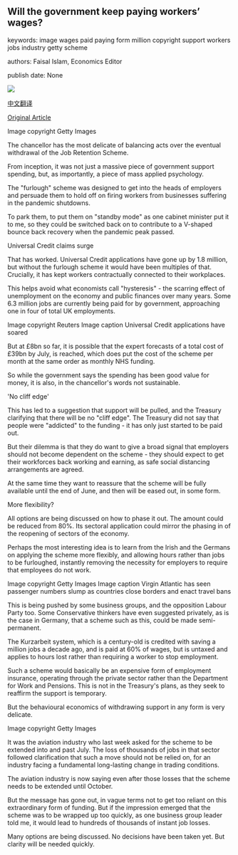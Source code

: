 ## Will the government keep paying workers’ wages?

keywords: image wages paid paying form million copyright support workers jobs industry getty scheme

authors: Faisal Islam, Economics Editor

publish date: None

![](https://ichef.bbci.co.uk/news/1024/branded_news/22DA/production/_111222980_gettyimages-1067910228.jpg)

[中文翻译](Will%20the%20government%20keep%20paying%20workers%E2%80%99%20wages%3F_zh.md)

[Original Article](https://www.bbc.com/news/business-52563533)

Image copyright Getty Images

The chancellor has the most delicate of balancing acts over the eventual withdrawal of the Job Retention Scheme.

From inception, it was not just a massive piece of government support spending, but, as importantly, a piece of mass applied psychology.

The "furlough" scheme was designed to get into the heads of employers and persuade them to hold off on firing workers from businesses suffering in the pandemic shutdowns.

To park them, to put them on "standby mode" as one cabinet minister put it to me, so they could be switched back on to contribute to a V-shaped bounce back recovery when the pandemic peak passed.

Universal Credit claims surge

That has worked. Universal Credit applications have gone up by 1.8 million, but without the furlough scheme it would have been multiples of that. Crucially, it has kept workers contractually connected to their workplaces.

This helps avoid what economists call "hysteresis" - the scarring effect of unemployment on the economy and public finances over many years. Some 6.3 million jobs are currently being paid for by government, approaching one in four of total UK employments.

Image copyright Reuters Image caption Universal Credit applications have soared

But at £8bn so far, it is possible that the expert forecasts of a total cost of £39bn by July, is reached, which does put the cost of the scheme per month at the same order as monthly NHS funding.

So while the government says the spending has been good value for money, it is also, in the chancellor's words not sustainable.

'No cliff edge'

This has led to a suggestion that support will be pulled, and the Treasury clarifying that there will be no "cliff edge". The Treasury did not say that people were "addicted" to the funding - it has only just started to be paid out.

But their dilemma is that they do want to give a broad signal that employers should not become dependent on the scheme - they should expect to get their workforces back working and earning, as safe social distancing arrangements are agreed.

At the same time they want to reassure that the scheme will be fully available until the end of June, and then will be eased out, in some form.

More flexibility?

All options are being discussed on how to phase it out. The amount could be reduced from 80%. Its sectoral application could mirror the phasing in of the reopening of sectors of the economy.

Perhaps the most interesting idea is to learn from the Irish and the Germans on applying the scheme more flexibly, and allowing hours rather than jobs to be furloughed, instantly removing the necessity for employers to require that employees do not work.

Image copyright Getty Images Image caption Virgin Atlantic has seen passenger numbers slump as countries close borders and enact travel bans

This is being pushed by some business groups, and the opposition Labour Party too. Some Conservative thinkers have even suggested privately, as is the case in Germany, that a scheme such as this, could be made semi-permanent.

The Kurzarbeit system, which is a century-old is credited with saving a million jobs a decade ago, and is paid at 60% of wages, but is untaxed and applies to hours lost rather than requiring a worker to stop employment.

Such a scheme would basically be an expensive form of employment insurance, operating through the private sector rather than the Department for Work and Pensions. This is not in the Treasury's plans, as they seek to reaffirm the support is temporary.

But the behavioural economics of withdrawing support in any form is very delicate.

Image copyright Getty Images

It was the aviation industry who last week asked for the scheme to be extended into and past July. The loss of thousands of jobs in that sector followed clarification that such a move should not be relied on, for an industry facing a fundamental long-lasting change in trading conditions.

The aviation industry is now saying even after those losses that the scheme needs to be extended until October.

But the message has gone out, in vague terms not to get too reliant on this extraordinary form of funding. But if the impression emerged that the scheme was to be wrapped up too quickly, as one business group leader told me, it would lead to hundreds of thousands of instant job losses.

Many options are being discussed. No decisions have been taken yet. But clarity will be needed quickly.